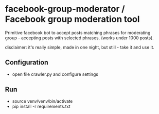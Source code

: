 # facebook-group-moderator / Facebook group moderation tool
Primitive facebook bot to accept posts matching phrases for moderating group - accepting posts with selected phrases.
(works under 1000 posts). 

disclaimer: it's really simple, made in one night, but still - take it and use it.

## Configuration
* open file crawler.py and configure settings

## Run 
* source venv/venv/bin/activate
* pip install -r requirements.txt